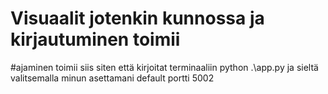 # Visuaalit jotenkin kunnossa ja kirjautuminen toimii
#ajaminen toimii siis siten että kirjoitat terminaaliin python .\app.py ja sieltä valitsemalla minun asettamani default portti 5002

